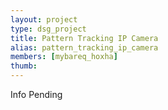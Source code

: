```yaml
---
layout: project
type: dsg_project
title: Pattern Tracking IP Camera
alias: pattern_tracking_ip_camera
members: [mybareq_hoxha]
thumb:
---
```

Info Pending
